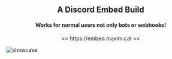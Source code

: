 <div align="center">

<h2>A Discord Embed Build</h2>
<h4>Works for normal users not only bots or webhooks!</h4>
<p>>> https://embed.maxim.cat <<</p>
</div>



![showcase](https://github.com/user-attachments/assets/ce23523d-8ea6-4c7e-bbb6-49d62bb830c1)
